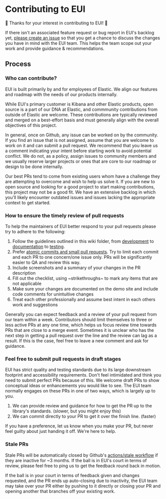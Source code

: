 # Contributing to EUI

🙌 Thanks for your interest in contributing to EUI! 🙌

If there isn't an associated feature request or bug report in EUI's backlog yet, [please create an issue](https://github.com/elastic/eui/issues/new) so that you get a chance to discuss the changes you have in mind with the EUI team. This helps the team scope out your work and provide guidance & recommendations.

## Process

### Who can contribute?

EUI is built primarily by and for employees of Elastic. We align our features and roadmap with the needs of our products internally.

While EUI's primary customer is Kibana and other Elastic products, open source is a part of our DNA at Elastic, and commmunity contributions from outside of Elastic are welcome. These contributions are typically reviewed and merged on a best-effort basis and must generally align with the overall objectives of this project.

In general, once on Github, any issue can be worked on by the community. If you find an issue that is not assigned, assume that you are welcome to work on it and can submit a pull request. We recommend that you leave us a comment indicating your intent before starting work to avoid potential conflict. We do not, as a policy, assign issues to community members and we usually reserve larger projects or ones that are core to our roadmap or design to be done internally.

Our best PRs tend to come from existing users whom have a challenge they are attempting to overcome and wish to help us solve it. If you are new to open source and looking for a good project to start making contributions, this project may not be a good fit. We have an extensive backlog in which you'll likely encounter outdated issues and issues lacking the appropriate context to get started.

### How to ensure the timely review of pull requests

To help the maintainers of EUI better respond to your pull requests please try to adhere to the following:

1. Follow the guidelines outlined in this wiki folder, from [development](./developing) to [documentation](./documenting) to [testing](./testing).
2. Prefer [atomic commits and small pull requests](https://learning-notes.mistermicheels.com/processes-techniques/small-commits-pull-requests/). Try to limit each commit and each PR to one concern/one issue only. PRs will be significantly easier to QA and review this way.
3. Include screenshots and a summary of your changes in the PR description
4. Fill out the checklist, using ~strikethroughs~ to mark any items that are not applicable
5. Make sure your changes are documented on the demo site and include code comments for unintuitive changes
6. Treat each other professionally and assume best intent in each others work and suggestions

Generally you can expect feedback and a review of your pull request from our team within a week. Contributors should limit themselves to three or less active PRs at any one time, which helps us focus review time towards PRs that are close to a merge event. Sometimes it is unclear who has the next step in getting a pull request over the line and the review can lag as a result. If this is the case, feel free to leave a new comment and ask for guidance.

### Feel free to submit pull requests in draft stages

EUI has strict quality and testing standards due to its large downstream footprint and accessibility requirements. Don't feel intimidated and think you need to submit perfect PRs because of this. We welcome draft PRs to show conceptual ideas or enhancements you would like to see. The EUI team normally engages on these PRs in one of two ways, which is largely up to you.

1. We can provide review and guidance for how to get the PR up to the library's standards. (slower, but you might enjoy this)
2. We can commit directly to your PR to get it over the finish line. (faster)

If you have a preference, let us know when you make your PR, but never feel guilty about just handing it off. We're here to help.

### Stale PRs

Stale PRs will be automatically closed by Github's [actions/stale workflow](https://github.com/actions/stale) if they are inactive for ~3 months. If the ball is in EUI's court in terms of review, please feel free to ping us to get the feedback round back in motion.

If the ball is in your court in terms of feedback given and changes requested, and the PR ends up auto-closing due to inactivity, the EUI team may take over your PR either by pushing to it directly or closing your PR and opening another that branches off your existing work.
